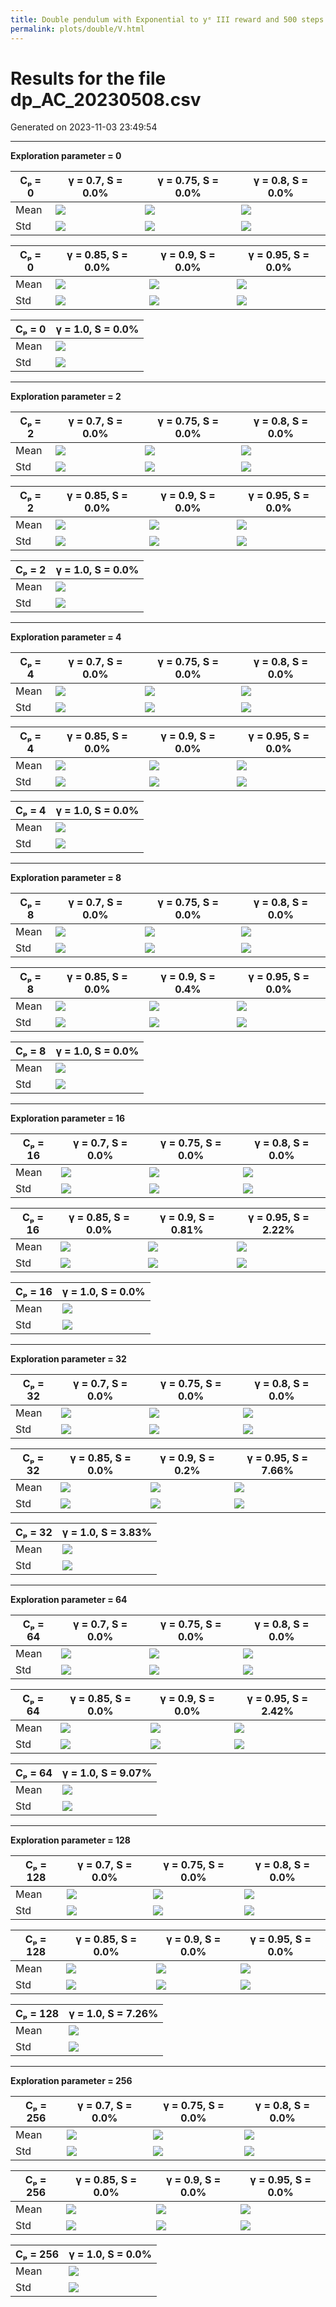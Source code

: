 ```yaml
---
title: Double pendulum with Exponential to yᵉ III reward and 500 steps
permalink: plots/double/V.html
---
```


# Results for the file dp_AC_20230508.csv 

Generated on 2023-11-03 23:49:54

---

**Exploration parameter = 0**

| Cₚ = 0 | γ = 0.7, S = 0.0% | γ = 0.75, S = 0.0% | γ = 0.8, S = 0.0% | 
| --- | --- | --- | --- | 
| Mean | ![](fig/dp_AC/mean_g_0.7_cp_0.png) | ![](fig/dp_AC/mean_g_0.75_cp_0.png) | ![](fig/dp_AC/mean_g_0.8_cp_0.png) | 
| Std | ![](fig/dp_AC/std_g_0.7_cp_0.png) | ![](fig/dp_AC/std_g_0.75_cp_0.png) | ![](fig/dp_AC/std_g_0.8_cp_0.png) | 

| Cₚ = 0 | γ = 0.85, S = 0.0% | γ = 0.9, S = 0.0% | γ = 0.95, S = 0.0% | 
| --- | --- | --- | --- | 
| Mean | ![](fig/dp_AC/mean_g_0.85_cp_0.png) | ![](fig/dp_AC/mean_g_0.9_cp_0.png) | ![](fig/dp_AC/mean_g_0.95_cp_0.png) | 
| Std | ![](fig/dp_AC/std_g_0.85_cp_0.png) | ![](fig/dp_AC/std_g_0.9_cp_0.png) | ![](fig/dp_AC/std_g_0.95_cp_0.png) | 

| Cₚ = 0 | γ = 1.0, S = 0.0% | 
| --- | --- | 
| Mean | ![](fig/dp_AC/mean_g_1.0_cp_0.png) | 
| Std | ![](fig/dp_AC/std_g_1.0_cp_0.png) | 

---

**Exploration parameter = 2**

| Cₚ = 2 | γ = 0.7, S = 0.0% | γ = 0.75, S = 0.0% | γ = 0.8, S = 0.0% | 
| --- | --- | --- | --- | 
| Mean | ![](fig/dp_AC/mean_g_0.7_cp_2.png) | ![](fig/dp_AC/mean_g_0.75_cp_2.png) | ![](fig/dp_AC/mean_g_0.8_cp_2.png) | 
| Std | ![](fig/dp_AC/std_g_0.7_cp_2.png) | ![](fig/dp_AC/std_g_0.75_cp_2.png) | ![](fig/dp_AC/std_g_0.8_cp_2.png) | 

| Cₚ = 2 | γ = 0.85, S = 0.0% | γ = 0.9, S = 0.0% | γ = 0.95, S = 0.0% | 
| --- | --- | --- | --- | 
| Mean | ![](fig/dp_AC/mean_g_0.85_cp_2.png) | ![](fig/dp_AC/mean_g_0.9_cp_2.png) | ![](fig/dp_AC/mean_g_0.95_cp_2.png) | 
| Std | ![](fig/dp_AC/std_g_0.85_cp_2.png) | ![](fig/dp_AC/std_g_0.9_cp_2.png) | ![](fig/dp_AC/std_g_0.95_cp_2.png) | 

| Cₚ = 2 | γ = 1.0, S = 0.0% | 
| --- | --- | 
| Mean | ![](fig/dp_AC/mean_g_1.0_cp_2.png) | 
| Std | ![](fig/dp_AC/std_g_1.0_cp_2.png) | 

---

**Exploration parameter = 4**

| Cₚ = 4 | γ = 0.7, S = 0.0% | γ = 0.75, S = 0.0% | γ = 0.8, S = 0.0% | 
| --- | --- | --- | --- | 
| Mean | ![](fig/dp_AC/mean_g_0.7_cp_4.png) | ![](fig/dp_AC/mean_g_0.75_cp_4.png) | ![](fig/dp_AC/mean_g_0.8_cp_4.png) | 
| Std | ![](fig/dp_AC/std_g_0.7_cp_4.png) | ![](fig/dp_AC/std_g_0.75_cp_4.png) | ![](fig/dp_AC/std_g_0.8_cp_4.png) | 

| Cₚ = 4 | γ = 0.85, S = 0.0% | γ = 0.9, S = 0.0% | γ = 0.95, S = 0.0% | 
| --- | --- | --- | --- | 
| Mean | ![](fig/dp_AC/mean_g_0.85_cp_4.png) | ![](fig/dp_AC/mean_g_0.9_cp_4.png) | ![](fig/dp_AC/mean_g_0.95_cp_4.png) | 
| Std | ![](fig/dp_AC/std_g_0.85_cp_4.png) | ![](fig/dp_AC/std_g_0.9_cp_4.png) | ![](fig/dp_AC/std_g_0.95_cp_4.png) | 

| Cₚ = 4 | γ = 1.0, S = 0.0% | 
| --- | --- | 
| Mean | ![](fig/dp_AC/mean_g_1.0_cp_4.png) | 
| Std | ![](fig/dp_AC/std_g_1.0_cp_4.png) | 

---

**Exploration parameter = 8**

| Cₚ = 8 | γ = 0.7, S = 0.0% | γ = 0.75, S = 0.0% | γ = 0.8, S = 0.0% | 
| --- | --- | --- | --- | 
| Mean | ![](fig/dp_AC/mean_g_0.7_cp_8.png) | ![](fig/dp_AC/mean_g_0.75_cp_8.png) | ![](fig/dp_AC/mean_g_0.8_cp_8.png) | 
| Std | ![](fig/dp_AC/std_g_0.7_cp_8.png) | ![](fig/dp_AC/std_g_0.75_cp_8.png) | ![](fig/dp_AC/std_g_0.8_cp_8.png) | 

| Cₚ = 8 | γ = 0.85, S = 0.0% | γ = 0.9, S = 0.4% | γ = 0.95, S = 0.0% | 
| --- | --- | --- | --- | 
| Mean | ![](fig/dp_AC/mean_g_0.85_cp_8.png) | ![](fig/dp_AC/mean_g_0.9_cp_8.png) | ![](fig/dp_AC/mean_g_0.95_cp_8.png) | 
| Std | ![](fig/dp_AC/std_g_0.85_cp_8.png) | ![](fig/dp_AC/std_g_0.9_cp_8.png) | ![](fig/dp_AC/std_g_0.95_cp_8.png) | 

| Cₚ = 8 | γ = 1.0, S = 0.0% | 
| --- | --- | 
| Mean | ![](fig/dp_AC/mean_g_1.0_cp_8.png) | 
| Std | ![](fig/dp_AC/std_g_1.0_cp_8.png) | 

---

**Exploration parameter = 16**

| Cₚ = 16 | γ = 0.7, S = 0.0% | γ = 0.75, S = 0.0% | γ = 0.8, S = 0.0% | 
| --- | --- | --- | --- | 
| Mean | ![](fig/dp_AC/mean_g_0.7_cp_16.png) | ![](fig/dp_AC/mean_g_0.75_cp_16.png) | ![](fig/dp_AC/mean_g_0.8_cp_16.png) | 
| Std | ![](fig/dp_AC/std_g_0.7_cp_16.png) | ![](fig/dp_AC/std_g_0.75_cp_16.png) | ![](fig/dp_AC/std_g_0.8_cp_16.png) | 

| Cₚ = 16 | γ = 0.85, S = 0.0% | γ = 0.9, S = 0.81% | γ = 0.95, S = 2.22% | 
| --- | --- | --- | --- | 
| Mean | ![](fig/dp_AC/mean_g_0.85_cp_16.png) | ![](fig/dp_AC/mean_g_0.9_cp_16.png) | ![](fig/dp_AC/mean_g_0.95_cp_16.png) | 
| Std | ![](fig/dp_AC/std_g_0.85_cp_16.png) | ![](fig/dp_AC/std_g_0.9_cp_16.png) | ![](fig/dp_AC/std_g_0.95_cp_16.png) | 

| Cₚ = 16 | γ = 1.0, S = 0.0% | 
| --- | --- | 
| Mean | ![](fig/dp_AC/mean_g_1.0_cp_16.png) | 
| Std | ![](fig/dp_AC/std_g_1.0_cp_16.png) | 

---

**Exploration parameter = 32**

| Cₚ = 32 | γ = 0.7, S = 0.0% | γ = 0.75, S = 0.0% | γ = 0.8, S = 0.0% | 
| --- | --- | --- | --- | 
| Mean | ![](fig/dp_AC/mean_g_0.7_cp_32.png) | ![](fig/dp_AC/mean_g_0.75_cp_32.png) | ![](fig/dp_AC/mean_g_0.8_cp_32.png) | 
| Std | ![](fig/dp_AC/std_g_0.7_cp_32.png) | ![](fig/dp_AC/std_g_0.75_cp_32.png) | ![](fig/dp_AC/std_g_0.8_cp_32.png) | 

| Cₚ = 32 | γ = 0.85, S = 0.0% | γ = 0.9, S = 0.2% | γ = 0.95, S = 7.66% | 
| --- | --- | --- | --- | 
| Mean | ![](fig/dp_AC/mean_g_0.85_cp_32.png) | ![](fig/dp_AC/mean_g_0.9_cp_32.png) | ![](fig/dp_AC/mean_g_0.95_cp_32.png) | 
| Std | ![](fig/dp_AC/std_g_0.85_cp_32.png) | ![](fig/dp_AC/std_g_0.9_cp_32.png) | ![](fig/dp_AC/std_g_0.95_cp_32.png) | 

| Cₚ = 32 | γ = 1.0, S = 3.83% | 
| --- | --- | 
| Mean | ![](fig/dp_AC/mean_g_1.0_cp_32.png) | 
| Std | ![](fig/dp_AC/std_g_1.0_cp_32.png) | 

---

**Exploration parameter = 64**

| Cₚ = 64 | γ = 0.7, S = 0.0% | γ = 0.75, S = 0.0% | γ = 0.8, S = 0.0% | 
| --- | --- | --- | --- | 
| Mean | ![](fig/dp_AC/mean_g_0.7_cp_64.png) | ![](fig/dp_AC/mean_g_0.75_cp_64.png) | ![](fig/dp_AC/mean_g_0.8_cp_64.png) | 
| Std | ![](fig/dp_AC/std_g_0.7_cp_64.png) | ![](fig/dp_AC/std_g_0.75_cp_64.png) | ![](fig/dp_AC/std_g_0.8_cp_64.png) | 

| Cₚ = 64 | γ = 0.85, S = 0.0% | γ = 0.9, S = 0.0% | γ = 0.95, S = 2.42% | 
| --- | --- | --- | --- | 
| Mean | ![](fig/dp_AC/mean_g_0.85_cp_64.png) | ![](fig/dp_AC/mean_g_0.9_cp_64.png) | ![](fig/dp_AC/mean_g_0.95_cp_64.png) | 
| Std | ![](fig/dp_AC/std_g_0.85_cp_64.png) | ![](fig/dp_AC/std_g_0.9_cp_64.png) | ![](fig/dp_AC/std_g_0.95_cp_64.png) | 

| Cₚ = 64 | γ = 1.0, S = 9.07% | 
| --- | --- | 
| Mean | ![](fig/dp_AC/mean_g_1.0_cp_64.png) | 
| Std | ![](fig/dp_AC/std_g_1.0_cp_64.png) | 

---

**Exploration parameter = 128**

| Cₚ = 128 | γ = 0.7, S = 0.0% | γ = 0.75, S = 0.0% | γ = 0.8, S = 0.0% | 
| --- | --- | --- | --- | 
| Mean | ![](fig/dp_AC/mean_g_0.7_cp_128.png) | ![](fig/dp_AC/mean_g_0.75_cp_128.png) | ![](fig/dp_AC/mean_g_0.8_cp_128.png) | 
| Std | ![](fig/dp_AC/std_g_0.7_cp_128.png) | ![](fig/dp_AC/std_g_0.75_cp_128.png) | ![](fig/dp_AC/std_g_0.8_cp_128.png) | 

| Cₚ = 128 | γ = 0.85, S = 0.0% | γ = 0.9, S = 0.0% | γ = 0.95, S = 0.0% | 
| --- | --- | --- | --- | 
| Mean | ![](fig/dp_AC/mean_g_0.85_cp_128.png) | ![](fig/dp_AC/mean_g_0.9_cp_128.png) | ![](fig/dp_AC/mean_g_0.95_cp_128.png) | 
| Std | ![](fig/dp_AC/std_g_0.85_cp_128.png) | ![](fig/dp_AC/std_g_0.9_cp_128.png) | ![](fig/dp_AC/std_g_0.95_cp_128.png) | 

| Cₚ = 128 | γ = 1.0, S = 7.26% | 
| --- | --- | 
| Mean | ![](fig/dp_AC/mean_g_1.0_cp_128.png) | 
| Std | ![](fig/dp_AC/std_g_1.0_cp_128.png) | 

---

**Exploration parameter = 256**

| Cₚ = 256 | γ = 0.7, S = 0.0% | γ = 0.75, S = 0.0% | γ = 0.8, S = 0.0% | 
| --- | --- | --- | --- | 
| Mean | ![](fig/dp_AC/mean_g_0.7_cp_256.png) | ![](fig/dp_AC/mean_g_0.75_cp_256.png) | ![](fig/dp_AC/mean_g_0.8_cp_256.png) | 
| Std | ![](fig/dp_AC/std_g_0.7_cp_256.png) | ![](fig/dp_AC/std_g_0.75_cp_256.png) | ![](fig/dp_AC/std_g_0.8_cp_256.png) | 

| Cₚ = 256 | γ = 0.85, S = 0.0% | γ = 0.9, S = 0.0% | γ = 0.95, S = 0.0% | 
| --- | --- | --- | --- | 
| Mean | ![](fig/dp_AC/mean_g_0.85_cp_256.png) | ![](fig/dp_AC/mean_g_0.9_cp_256.png) | ![](fig/dp_AC/mean_g_0.95_cp_256.png) | 
| Std | ![](fig/dp_AC/std_g_0.85_cp_256.png) | ![](fig/dp_AC/std_g_0.9_cp_256.png) | ![](fig/dp_AC/std_g_0.95_cp_256.png) | 

| Cₚ = 256 | γ = 1.0, S = 0.0% | 
| --- | --- | 
| Mean | ![](fig/dp_AC/mean_g_1.0_cp_256.png) | 
| Std | ![](fig/dp_AC/std_g_1.0_cp_256.png) | 

